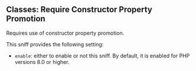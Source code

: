 ## Classes: Require Constructor Property Promotion

Requires use of constructor property promotion.

This sniff provides the following setting:

*   `enable`: either to enable or not this sniff. By default, it is enabled for PHP versions 8.0 or higher.
